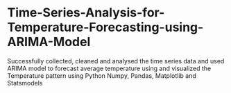 # Time-Series-Analysis-for-Temperature-Forecasting-using-ARIMA-Model
Successfully collected, cleaned and analysed the time series data and used ARIMA model to forecast average temperature using and visualized the Temperature pattern using Python Numpy, Pandas, Matplotlib and Statsmodels
